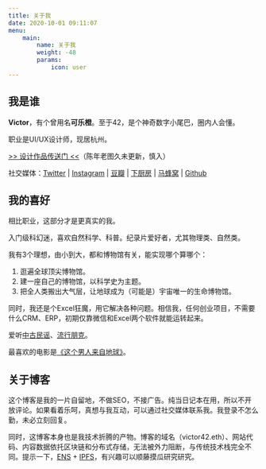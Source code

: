 ```yaml
---
title: 关于我
date: 2020-10-01 09:11:07
menu: 
    main:
        name: 关于我
        weight: -48
        params:
            icon: user
---
```


## 我是谁

**Victor**，有个曾用名**可乐橙**。至于42，是个神奇数字小尾巴，圈内人会懂。

职业是UI/UX设计师，现居杭州。

[>> 设计作品传送门 <<](https://www.behance.net/greenzorro)（陈年老图久未更新，慎入）

社交媒体：[Twitter](https://twitter.com/victor_cheng_42) | [Instagram](https://www.instagram.com/victor_cheng_42/) | [豆瓣](http://www.douban.com/people/greenzorro/) | [下厨房](https://www.xiachufang.com/cook/10348954/) | [马蜂窝]([https://www.xiachufang.com/cook/10348954/](http://www.mafengwo.cn/u/47038662.html)) | [Github](https://github.com/greenzorro)

## 我的喜好

相比职业，这部分才是更真实的我。

入门级科幻迷，喜欢自然科学、科普。纪录片爱好者，尤其物理类、自然类。

我有3个理想，由小到大，都和博物馆有关，能实现哪个算哪个：
1. 逛遍全球顶尖博物馆。
2. 建一座自己的博物馆，以科学史为主题。
3. 把全人类搬出大气层，让地球成为（可能是）宇宙唯一的生命博物馆。

同时，我还是个Excel狂魔，用它解决各种问题。相信我，任何创业项目，不需要什么CRM、ERP，初期仅靠微信和Excel两个软件就能运转起来。

爱听[中古民谣](https://music.163.com/#/playlist?id=364460491)、[流行朋克](https://music.163.com/#/playlist?id=109312060)。

最喜欢的电影是[《这个男人来自地球》](http://movie.douban.com/subject/2300586/)。

## 关于博客

这个博客是我的一片自留地，不做SEO，不接广告。纯当日记本在用，所以不开放评论。如果看着乐呵，真想与我互动，可以通过社交媒体联系我。我登录不怎么勤，未必立刻回复。

同时，这博客本身也是我技术折腾的产物。博客的域名（victor42.eth）、网站代码、内容数据依托区块链和分布式存储，无法被外力阻断，与传统技术栈完全不同。提示一下，[ENS](https://ens.domains/) + [IPFS](https://ipfs.io/)，有兴趣可以顺藤摸瓜研究研究。

